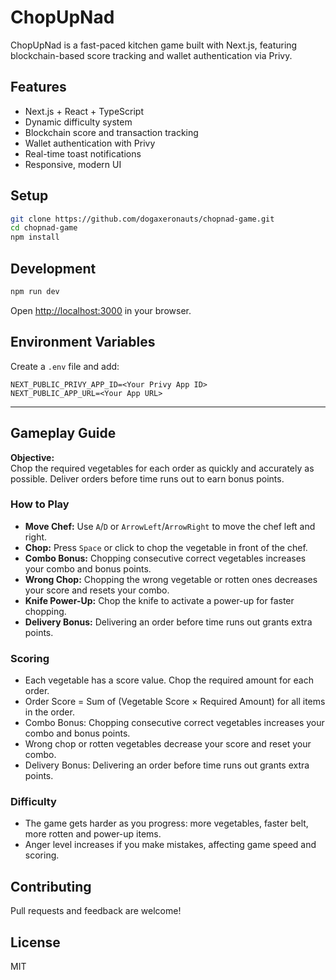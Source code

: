 # ChopUpNad

ChopUpNad is a fast-paced kitchen game built with Next.js, featuring blockchain-based score tracking and wallet authentication via Privy.

## Features

- Next.js + React + TypeScript
- Dynamic difficulty system
- Blockchain score and transaction tracking
- Wallet authentication with Privy
- Real-time toast notifications
- Responsive, modern UI

## Setup

```bash
git clone https://github.com/dogaxeronauts/chopnad-game.git
cd chopnad-game
npm install
```

## Development

```bash
npm run dev
```

Open [http://localhost:3000](http://localhost:3000) in your browser.

## Environment Variables

Create a `.env` file and add:

```
NEXT_PUBLIC_PRIVY_APP_ID=<Your Privy App ID>
NEXT_PUBLIC_APP_URL=<Your App URL>
```

---

## Gameplay Guide

**Objective:**  
Chop the required vegetables for each order as quickly and accurately as possible. Deliver orders before time runs out to earn bonus points.

### How to Play

- **Move Chef:** Use `A`/`D` or `ArrowLeft`/`ArrowRight` to move the chef left and right.
- **Chop:** Press `Space` or click to chop the vegetable in front of the chef.
- **Combo Bonus:** Chopping consecutive correct vegetables increases your combo and bonus points.
- **Wrong Chop:** Chopping the wrong vegetable or rotten ones decreases your score and resets your combo.
- **Knife Power-Up:** Chop the knife to activate a power-up for faster chopping.
- **Delivery Bonus:** Delivering an order before time runs out grants extra points.

### Scoring

- Each vegetable has a score value. Chop the required amount for each order.
- Order Score = Sum of (Vegetable Score × Required Amount) for all items in the order.
- Combo Bonus: Chopping consecutive correct vegetables increases your combo and bonus points.
- Wrong chop or rotten vegetables decrease your score and reset your combo.
- Delivery Bonus: Delivering an order before time runs out grants extra points.

### Difficulty

- The game gets harder as you progress: more vegetables, faster belt, more rotten and power-up items.
- Anger level increases if you make mistakes, affecting game speed and scoring.

## Contributing

Pull requests and feedback are welcome!

## License

MIT